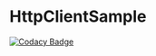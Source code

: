 # HttpClientSample
[![Codacy Badge](https://api.codacy.com/project/badge/Grade/28ab0c54e4254ec19ae68f75b759121c)](https://www.codacy.com/app/leonardopires/HttpClientSample?utm_source=github.com&utm_medium=referral&utm_content=leonardopires/HttpClientSample&utm_campaign=badger)